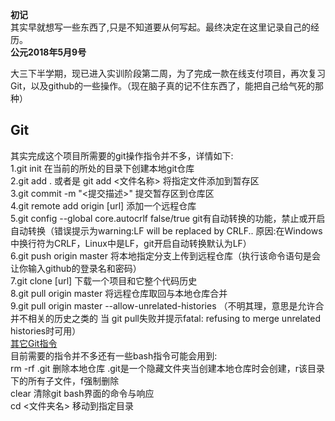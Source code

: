 **初记**  
其实早就想写一些东西了,只是不知道要从何写起。最终决定在这里记录自己的经历。  
**公元2018年5月9号**  
  
 大三下半学期，现已进入实训阶段第二周，为了完成一款在线支付项目，再次复习Git，以及github的一些操作。（现在脑子真的记不住东西了，能把自己给气死的那种）   
## Git  
其实完成这个项目所需要的git操作指令并不多，详情如下:  
1.git init 在当前的所处的目录下创建本地git仓库  
2.git add . 或者是 git add <文件名称> 将指定文件添加到暂存区  
3.git commit -m "<提交描述>" 提交暂存区到仓库区  
4.git remote add origin [url] 添加一个远程仓库  
5.git config --global core.autocrlf false/true git有自动转换的功能，禁止或开启自动转换（错误提示为warning:LF will be replaced by CRLF.. 原因:在Windows中换行符为CRLF，Linux中是LF，git开启自动转换默认为LF）  
6.git push origin master 将本地指定分支上传到远程仓库（执行该命令语句是会让你输入github的登录名和密码）  
7.git clone [url] 下载一个项目和它整个代码历史  
8.git pull origin master 将远程仓库取回与本地仓库合并  
9.git pull origin master --allow-unrelated-histories （不明其理，意思是允许合并不相关的历史之类的 当 git pull失败并提示fatal: refusing to merge unrelated histories时可用）  
[其它Git指令](http://www.ruanyifeng.com/blog/2015/12/git-cheat-sheet.html)  
目前需要的指令并不多还有一些bash指令可能会用到:  
rm -rf .git 删除本地仓库  .git是一个隐藏文件夹当创建本地仓库时会创建，r该目录下的所有子文件，f强制删除  
clear 清除git bash界面的命令与响应  
cd <文件夹名> 移动到指定目录  

